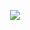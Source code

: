 <p align="center">
  <a href="http://devcorr.com">
    <img src="http://devcorr.com/logo.png"/>
  </a>
</p>
